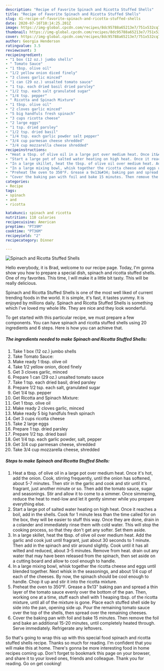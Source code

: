 ```yaml
---
description: "Recipe of Favorite Spinach and Ricotta Stuffed Shells"
title: "Recipe of Favorite Spinach and Ricotta Stuffed Shells"
slug: 41-recipe-of-favorite-spinach-and-ricotta-stuffed-shells
date: 2020-07-16T10:14:25.201Z
image: https://img-global.cpcdn.com/recipes/8dc95788a65213e7/751x532cq70/spinach-and-ricotta-stuffed-shells-recipe-main-photo.jpg
thumbnail: https://img-global.cpcdn.com/recipes/8dc95788a65213e7/751x532cq70/spinach-and-ricotta-stuffed-shells-recipe-main-photo.jpg
cover: https://img-global.cpcdn.com/recipes/8dc95788a65213e7/751x532cq70/spinach-and-ricotta-stuffed-shells-recipe-main-photo.jpg
author: Georgia Henderson
ratingvalue: 3.5
reviewcount: 3
recipeingredient:
- "1 box (12 oz.) jumbo shells"
- " Tomato Sauce"
- "1 tbsp. olive oil"
- "1/2 yellow onion diced finely"
- "3 cloves garlic minced"
- "1 can (29 oz.) unsalted tomato sauce"
- "1 tsp. each dried basil dried parsley"
- "1/2 tsp. each salt granulated sugar"
- "1/4 tsp. pepper"
- " Ricotta and Spinach Mixture"
- "1 tbsp. olive oil"
- "2 cloves garlic minced"
- "5 big handfuls fresh spinach"
- "3 cups ricotta cheese"
- "2 large eggs"
- "1 tsp. dried parsley"
- "1/2 tsp. dried basil"
- "1/4 tsp. each garlic powder salt pepper"
- "3/4 cup parmesan cheese shredded"
- "3/4 cup mozzarella cheese shredded"
recipeinstructions:
- "Heat a tbsp. of olive oil in a large pot over medium heat. Once it&#39;s hot, add the onion. Cook, stirring frequently, until the onion has softened, about 5-7 minutes. Then stir in the garlic and cook and stir until it&#39;s fragrant, just another minute or so. Then add the tomato sauce, sugar and seasonings. Stir and allow it to come to a simmer. Once simmering, reduce the heat to med-low and let it gently simmer while you prepare everything else."
- "Start a large pot of salted water heating on high heat. Once it reaches a boil, add in the shells. Cook for 1 minute less than the time called for on the box, they will be easier to stuff this way. Once they are done, drain in a colander and immediately rinse them with cold water. This will stop the cooking process, so that they don&#39;t get any softer. Set them aside."
- "In a large skillet, heat the tbsp. of olive oil over medium heat. Add the garlic and cook just until fragrant, just about 30 seconds to 1 minute. Then add in the spinach and stir around slightly. Cook until it has all wilted and reduced, about 3-5 minutes. Remove from heat. drain out any water that may have been released from the spinach, then set aside on a cutting board and allow to cool enough to handle."
- "In a large mixing bowl, whisk together the ricotta cheese and eggs until blended together. Next whisk in the seasonings, and about 1/4 cup of each of the cheeses. By now, the spinach should be cool enough to handle. Chop it up and stir it into the ricotta mixture."
- "Preheat the oven to 350°F. Grease a 9x13&#34; baking pan and spread a thin layer of the tomato sauce evenly over the bottom of the pan. Then, working one at a time, stuff each shell with 1 heaping tbsp. of the ricotta mixture, until all of the mixture is gone. Place each stuffed shell side by side into the pan, opening side up. Pour the remaining tomato sauce over the top of the shells, then spread over the remaining cheeses."
- "Cover the baking pan with foil and bake 15 minutes. Then remove the foil and bake an additional 15-20 minutes, until completely heated through. Serve immediately. Refrigerate any leftovers."
categories:
- Recipe
tags:
- spinach
- and
- ricotta

katakunci: spinach and ricotta 
nutrition: 110 calories
recipecuisine: American
preptime: "PT39M"
cooktime: "PT36M"
recipeyield: "2"
recipecategory: Dinner

---
```



![Spinach and Ricotta Stuffed Shells](https://img-global.cpcdn.com/recipes/8dc95788a65213e7/751x532cq70/spinach-and-ricotta-stuffed-shells-recipe-main-photo.jpg)

Hello everybody, it is Brad, welcome to our recipe page. Today, I'm gonna show you how to prepare a special dish, spinach and ricotta stuffed shells. One of my favorites. This time, I will make it a little bit tasty. This will be really delicious.



Spinach and Ricotta Stuffed Shells is one of the most well liked of current trending foods in the world. It is simple, it's fast, it tastes yummy. It is enjoyed by millions daily. Spinach and Ricotta Stuffed Shells is something which I've loved my whole life. They are nice and they look wonderful.


To get started with this particular recipe, we must prepare a few components. You can have spinach and ricotta stuffed shells using 20 ingredients and 6 steps. Here is how you can achieve that.

<!--inarticleads1-->

##### The ingredients needed to make Spinach and Ricotta Stuffed Shells:

1. Take 1 box (12 oz.) jumbo shells
1. Take  Tomato Sauce:
1. Make ready 1 tbsp. olive oil
1. Take 1/2 yellow onion, diced finely
1. Get 3 cloves garlic, minced
1. Prepare 1 can (29 oz.) unsalted tomato sauce
1. Take 1 tsp. each dried basil, dried parsley
1. Prepare 1/2 tsp. each salt, granulated sugar
1. Get 1/4 tsp. pepper
1. Get  Ricotta and Spinach Mixture:
1. Get 1 tbsp. olive oil
1. Make ready 2 cloves garlic, minced
1. Make ready 5 big handfuls fresh spinach
1. Get 3 cups ricotta cheese
1. Take 2 large eggs
1. Prepare 1 tsp. dried parsley
1. Prepare 1/2 tsp. dried basil
1. Get 1/4 tsp. each garlic powder, salt, pepper
1. Get 3/4 cup parmesan cheese, shredded
1. Take 3/4 cup mozzarella cheese, shredded




<!--inarticleads2-->

##### Steps to make Spinach and Ricotta Stuffed Shells:

1. Heat a tbsp. of olive oil in a large pot over medium heat. Once it&#39;s hot, add the onion. Cook, stirring frequently, until the onion has softened, about 5-7 minutes. Then stir in the garlic and cook and stir until it&#39;s fragrant, just another minute or so. Then add the tomato sauce, sugar and seasonings. Stir and allow it to come to a simmer. Once simmering, reduce the heat to med-low and let it gently simmer while you prepare everything else.
1. Start a large pot of salted water heating on high heat. Once it reaches a boil, add in the shells. Cook for 1 minute less than the time called for on the box, they will be easier to stuff this way. Once they are done, drain in a colander and immediately rinse them with cold water. This will stop the cooking process, so that they don&#39;t get any softer. Set them aside.
1. In a large skillet, heat the tbsp. of olive oil over medium heat. Add the garlic and cook just until fragrant, just about 30 seconds to 1 minute. Then add in the spinach and stir around slightly. Cook until it has all wilted and reduced, about 3-5 minutes. Remove from heat. drain out any water that may have been released from the spinach, then set aside on a cutting board and allow to cool enough to handle.
1. In a large mixing bowl, whisk together the ricotta cheese and eggs until blended together. Next whisk in the seasonings, and about 1/4 cup of each of the cheeses. By now, the spinach should be cool enough to handle. Chop it up and stir it into the ricotta mixture.
1. Preheat the oven to 350°F. Grease a 9x13&#34; baking pan and spread a thin layer of the tomato sauce evenly over the bottom of the pan. Then, working one at a time, stuff each shell with 1 heaping tbsp. of the ricotta mixture, until all of the mixture is gone. Place each stuffed shell side by side into the pan, opening side up. Pour the remaining tomato sauce over the top of the shells, then spread over the remaining cheeses.
1. Cover the baking pan with foil and bake 15 minutes. Then remove the foil and bake an additional 15-20 minutes, until completely heated through. Serve immediately. Refrigerate any leftovers.




So that's going to wrap this up with this special food spinach and ricotta stuffed shells recipe. Thanks so much for reading. I'm confident that you will make this at home. There's gonna be more interesting food in home recipes coming up. Don't forget to bookmark this page on your browser, and share it to your loved ones, friends and colleague. Thank you for reading. Go on get cooking!
